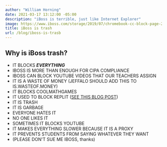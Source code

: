 ```yaml
---
author: "William Horning"
date: 2021-03-17 13:12:00 -05:00
description: "iBoss is terrible, just like Internet Explorer"
image: https://www.iboss.com/storage/2019/07/chromebook-cc-block-page-2019-07-24h.jpg
title: iBoss is trash
url: /blog/iboss-is-trasb
---
```


## Why is iBoss trash?
- IT BLOCKS ***EVERYTHING***
- IBOSS IS MORE THAN ENOUGH FOR CIPA COMPLIANCE
- IBOSS CAN BLOCK YOUTUBE VIDEOS THAT OUR TEACHERS ASSIGN
- IT IS A WASTE OF MONEY (JEFFALO SHOULD ADD THIS TO IS.WASTEOF.MONEY)
- IT BLOCKS COOLMATHGAMES
- IT USED TO BLOCK REPLIT ([SEE THIS BLOG POST](https://www.wgyt.tk/blog/repl.it-moves-to-replit.com))
- IT IS TRASH
- IT IS GARBAGE
- EVERYONE HATES IT
- NO ONE LIKES IT
- SOMETIMES IT BLOCKS YOUTUBE
- IT MAKES EVERYTHING SLOWER BECAUSE IT IS A PROXY
- IT PREVENTS STUDENTS FROM SAYING WHATEVER THEY WANT
- (PLEASE DON'T SUE ME IBOSS, thanks)